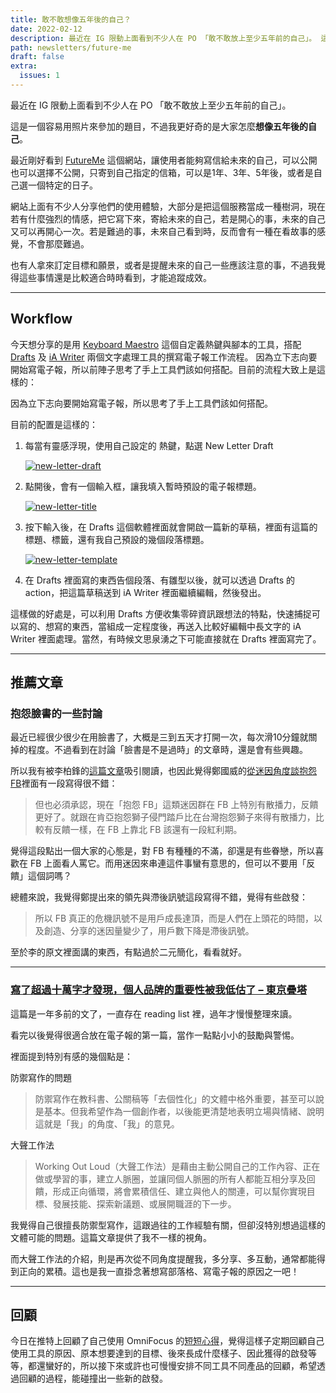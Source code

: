 ```yaml
---
title: 敢不敢想像五年後的自己？
date: 2022-02-12
description: 最近在 IG 限動上面看到不少人在 PO 「敢不敢放上至少五年前的自己」。 這是一個容易用照片來參加的題目，不過我更好奇的是大家怎麼想像五年後的自己。 
path: newsletters/future-me
draft: false
extra:
  issues: 1
---
```


最近在 IG 限動上面看到不少人在 PO 「敢不敢放上至少五年前的自己」。

這是一個容易用照片來參加的題目，不過我更好奇的是大家怎麼**想像五年後的自己**。

最近剛好看到 [FutureMe](https://www.futureme.org) 這個網站，讓使用者能夠寫信給未來的自己，可以公開也可以選擇不公開，只寄到自己指定的信箱，可以是1年、3年、5年後，或者是自己選一個特定的日子。

網站上面有不少人分享他們的使用體驗，大部分是把這個服務當成一種樹洞，現在若有什麼強烈的情感，把它寫下來，寄給未來的自己，若是開心的事，未來的自己又可以再開心一次。若是難過的事，未來自己看到時，反而會有一種在看故事的感覺，不會那麼難過。

也有人拿來訂定目標和願景，或者是提醒未來的自己一些應該注意的事，不過我覺得這些事情還是比較適合時時看到，才能追蹤成效。

<!-- more -->

---

## Workflow

今天想分享的是用 [Keyboard Maestro](https://www.keyboardmaestro.com/main/) 這個自定義熱鍵與腳本的工具，搭配 [Drafts](https://getdrafts.com) 及 [iA Writer](https://ia.net/writer) 兩個文字處理工具的撰寫電子報工作流程。
因為立下志向要開始寫電子報，所以前陣子思考了手上工具們該如何搭配。目前的流程大致上是這樣的：

因為立下志向要開始寫電子報，所以思考了手上工具們該如何搭配。

目前的配置是這樣的：

1. 每當有靈感浮現，使用自己設定的  熱鍵，點選 New Letter Draft

	<a href="https://pinchlime-screenshots.s3.ap-northeast-1.amazonaws.com/new-letter-draft_2fbmMC.webp" data-fancybox data-caption="new-letter-draft">
	<img src="https://pinchlime-screenshots.s3.ap-northeast-1.amazonaws.com/new-letter-draft_2fbmMC.webp" loading="lazy" alt="new-letter-draft" align="center" />
	</a>

2. 點開後，會有一個輸入框，讓我填入暫時預設的電子報標題。

	<a href="https://pinchlime-screenshots.s3.ap-northeast-1.amazonaws.com/new-letter-title_zfJy40.webp" data-fancybox data-caption="new-letter-title">
	<img src="https://pinchlime-screenshots.s3.ap-northeast-1.amazonaws.com/new-letter-title_zfJy40.webp" loading="lazy" alt="new-letter-title" align="center" />
	</a>


3. 按下輸入後，在 Drafts 這個軟體裡面就會開啟一篇新的草稿，裡面有這篇的標題、標籤，還有我自己預設的幾個段落標題。

	<a href="https://pinchlime-screenshots.s3.ap-northeast-1.amazonaws.com/new-letter-template_1TcPIf.webp" data-fancybox data-caption="new-letter-template">
	<img src="https://pinchlime-screenshots.s3.ap-northeast-1.amazonaws.com/new-letter-template_1TcPIf.webp" loading="lazy" alt="new-letter-template" align="center" />
	</a>

4. 在 Drafts 裡面寫的東西告個段落、有雛型以後，就可以透過 Drafts 的 action，把這篇草稿送到 iA Writer 裡面繼續編輯，然後發出。

這樣做的好處是，可以利用 Drafts 方便收集零碎資訊跟想法的特點，快速捕捉可以寫的、想寫的東西，當組成一定程度後，再送入比較好編輯中長文字的 iA Writer 裡面處理。當然，有時候文思泉湧之下可能直接就在 Drafts 裡面寫完了。

---

## 推薦文章

### 抱怨臉書的一些討論

最近已經很少很少在用臉書了，大概是三到五天才打開一次，每次滑10分鐘就關掉的程度。不過看到在討論「臉書是不是過時」的文章時，還是會有些興趣。

所以我有被李柏鋒的[這篇文章](https://www.facebook.com/firefly88/posts/10159947875004375)吸引閱讀，也因此覺得鄭國威的[從迷因角度談抱怨FB](https://pansci.asia/post-review/%e5%be%9e%e8%bf%b7%e5%9b%a0%e8%a7%92%e5%ba%a6%e8%ab%87%e6%8a%b1%e6%80%a8fb)裡面有一段寫得很不錯：

> 但也必須承認，現在「抱怨 FB」這類迷因群在 FB 上特別有散播力，反饋更好了。就跟在肯亞抱怨獅子侵門踏戶比在台灣抱怨獅子來得有散播力，比較有反饋一樣，在 FB 上靠北 FB 該還有一段紅利期。

覺得這段點出一個大家的心態是，對 FB 有種種的不滿，卻還是有些眷戀，所以喜歡在 FB 上面看人罵它。而用迷因來串連這件事蠻有意思的，但可以不要用「反饋」這個詞嗎？

總體來說，我覺得鄭提出來的領先與滯後訊號這段寫得不錯，覺得有些啟發：

> 所以 FB 真正的危機訊號不是用戶成長達頂，而是人們在上頭花的時間，以及創造、分享的迷因量變少了，用戶數下降是滯後訊號。

至於李的原文裡面講的東西，有點過於二元簡化，看看就好。

---

### [寫了超過十萬字才發現，個人品牌的重要性被我低估了 – 東京疊塔](https://leafwind.tw/2020/12/24/underestimated-personal-brand/)

這篇是一年多前的文了，一直存在 reading list 裡，過年才慢慢整理來讀。

看完以後覺得很適合放在電子報的第一篇，當作一點點小小的鼓勵與警惕。

裡面提到特別有感的幾個點是：

防禦寫作的問題
> 防禦寫作在教科書、公關稿等「去個性化」的文體中格外重要，甚至可以說是基本。但我希望作為一個創作者，以後能更清楚地表明立場與情緒、說明這就是「我」的角度、「我」的意見。

大聲工作法
> Working Out Loud（大聲工作法）是藉由主動公開自己的工作內容、正在做或學習的事，建立人脈圈，並讓同個人脈圈的所有人都能互相分享及回饋，形成正向循環，將會累積信任、建立與他人的關連，可以幫你實現目標、發展技能、探索新議題、或展開職涯的下一步。

我覺得自己很擅長防禦型寫作，這跟過往的工作經驗有關，但卻沒特別想過這樣的文體可能的問題。這篇文章提供了我不一樣的視角。

而大聲工作法的介紹，則是再次從不同角度提醒我，多分享、多互動，通常都能得到正向的累積。這也是我一直掛念著想寫部落格、寫電子報的原因之一吧！

---

## 回顧

今日在推特上回顧了自己使用 OmniFocus 的[短短心得](https://twitter.com/WuPingJu/status/1492329556878921730)，覺得這樣子定期回顧自己使用工具的原因、原本想要達到的目標、後來長成什麼樣子、因此獲得的啟發等等，都還蠻好的，所以接下來或許也可慢慢安排不同工具不同產品的回顧，希望透過回顧的過程，能碰撞出一些新的啟發。